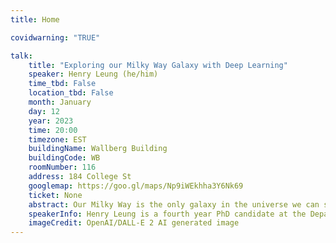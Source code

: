 ```yaml
---
title: Home

covidwarning: "TRUE"

talk:
    title: "Exploring our Milky Way Galaxy with Deep Learning"
    speaker: Henry Leung (he/him)
    time_tbd: False
    location_tbd: False
    month: January
    day: 12
    year: 2023
    time: 20:00
    timezone: EST
    buildingName: Wallberg Building
    buildingCode: WB
    roomNumber: 116
    address: 184 College St
    googlemap: https://goo.gl/maps/Np9iWEkhha3Y6Nk69
    ticket: None
    abstract: Our Milky Way is the only galaxy in the universe we can study in detail on a star-by-star basis, thus essential to constraint theory of galaxy formation in general. Stars serve as fossil records which we can reconstruct the Galaxy evolution and formation history with stellar ages, chemical abundances and orbits. There are multiple large-scale surveys like SDSS and Gaia making observations on stars within our Galaxy, producing big publicly available datasets. Deep learning refers to the use of artificial neural networks inspired by human brain, often doing machine learning tasks traditional algorithm cannot. In this talk, I will discuss how we use deep learning to accurately measure properties of stars from these big datasets, and to explore our own Galaxy with the measurements done by our neural network models.
    speakerInfo: Henry Leung is a fourth year PhD candidate at the Department of Astronomy & Astrophysics at the University of Toronto. His research focuses on applying deep learning methods to further the understanding of our Milky Way Galaxy. Henry previously completed his bachelor’s degree at the University of Toronto in astronomy and astrophysics. In his free time, you can find him wishing for clear skies to do some amateur astrophotography, hiking and camping.
    imageCredit: OpenAI/DALL-E 2 AI generated image
---
```


